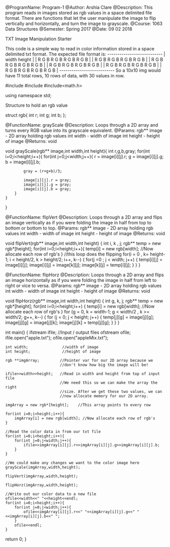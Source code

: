 
 @ProgramName: Program-1
 @Author: Arshia Clare 
 @Description: 
 This program reads in images stored as rgb values in a space delimited file format. There are functions that let the user manipulate the image to flip vertically and horizontally, and turn the image to grayscale.
 @Course: 1063 Data Structures
 @Semester: Spring 2017
 @Date: 09 02 2018 



 TXT Image Manipulation Starter
 
 This code is a simple way to read in color information stored in a space
 delimited txt format. The expected file format is:
                ---------------------------
                | width height            |
                | R G B R G B R G B R G B |
                | R G B R G B R G B R G B |
                | R G B R G B R G B R G B |
                | R G B R G B R G B R G B |
                | R G B R G B R G B R G B |
                | R G B R G B R G B R G B |
                ---------------------------
 So a 10x10 img would have 11 total rows, 10 rows of data, with 30 values in row.


#include<iostream>
#include<fstream>
#include<math.h>

using namespace std;

Structure to hold an rgb value

struct rgb{
    int r;
    int g;
    int b;
};


 @FunctionName: grayScale
 @Description: 
     Loops through a 2D array and turns every RGB value into its grayscale equivalent.
 @Params:
    rgb** image - 2D array holding rgb values
    int width - width of image
    int height - height of image
 @Returns:
    void

void grayScale(rgb** image,int width,int height){
    int r,g,b,gray;
    for(int i=0;i<height;i++){
        for(int j=0;j<width;j++){
            r = image[i][j].r;
            g = image[i][j].g;
            b = image[i][j].b;
            
            gray = (r+g+b)/3;
            
            image[i][j].r = gray;
            image[i][j].g = gray;
            image[i][j].b = gray;
        }
    }
}


 @FunctionName: flipVert
 @Description: 
     Loops through a 2D array and flips an image vertically as if you were folding the image in half from top to bottom or bottom to top.
 @Params:
    rgb** image - 2D array holding rgb values
    int width - width of image
    int height - height of image
 @Returns:
    void

void flipVert(rgb** image,int width,int height)
{
  int i, k , j;
    rgb** temp = new rgb*[height];
    for(int i=0;i<height;i++){
        temp[i] = new rgb[width]; //Now allocate each row of rgb's
    }
    //this loop does the flipping
    for(i = 0 , k= height-1; i < height/2, k > height/2; i++, k--)
    {
      for(j =0 ; j < width; j++)
      {
        temp[i][j] = image[i][j];
        image[i][j] = image[k][j];
        image[k][j] = temp[i][j];
      }
    }
}


 @FunctionName: flipHorz
 @Description: 
     Loops through a 2D array and flips an image horizontally as if you were folding the image in half from left to right or vice to versa.
 @Params:
    rgb** image - 2D array holding rgb values
    int width - width of image
    int height - height of image
 @Returns:
    void

void flipHorz(rgb** image,int width,int height)
{
  int g, k, j;
    rgb** temp = new rgb*[height];
    for(int i=0;i<height;i++)
    {
        temp[i] = new rgb[width]; //Now allocate each row of rgb's
    }
    for (g = 0, k = width-1; g < width/2 , k >= width/2; g++, k--)
    {
      for (j = 0; j < height; j++)
      {
        temp[j][g] = image[j][g];
        image[j][g] = image[j][k];
        image[j][k] = temp[j][g];
      }
    }
}

int main()
{
    ifstream ifile;          //Input / output files
    ofstream ofile;
    ifile.open("apple.txt");
    ofile.open("appleMix.txt");   
    
    int width;               //width of image
    int height;              //height of image
    
    rgb **imgArray;         //Pointer var for our 2D array because we         
                            //don't know how big the image will be!

    ifile>>width>>height;   //Read in width and height from top of input file
                            //We need this so we can make the array the right 
                            //size. After we get these two values, we can
                            //now allocate memory for our 2D array.

    imgArray = new rgb*[height];    //This array points to every row

    for(int i=0;i<height;i++){
        imgArray[i] = new rgb[width]; //Now allocate each row of rgb's
    }
    
    //Read the color data in from our txt file
    for(int i=0;i<height;i++){
        for(int j=0;j<width;j++){
            ifile>>imgArray[i][j].r>>imgArray[i][j].g>>imgArray[i][j].b;            
        }
    }
    
    //We could make any changes we want to the color image here
    grayScale(imgArray,width,height);
    
    flipVert(imgArray,width,height);
    
    flipHorz(imgArray,width,height);
    
    //Write out our color data to a new file
    ofile<<width<<" "<<height<<endl;
    for(int i=0;i<height;i++){
        for(int j=0;j<width;j++){
            ofile<<imgArray[i][j].r<<" "<<imgArray[i][j].g<<" "<<imgArray[i][j].b<<" ";
        }
        ofile<<endl;
    }   
  return 0;
}
